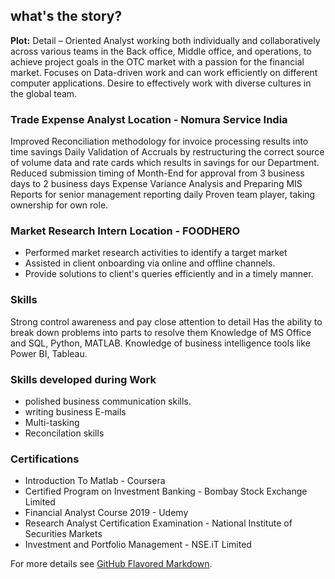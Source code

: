 ## what's the story?

**Plot:** 
Detail – Oriented Analyst working both individually and collaboratively across various teams in the Back office, Middle office, and operations, to achieve project goals in the OTC market with a passion for the financial market. 
Focuses on Data-driven work and can work efficiently on different computer applications. 
Desire to effectively work with diverse cultures in the global team.

### Trade Expense Analyst         Location - Nomura Service India

Improved Reconciliation methodology for invoice processing results into time savings
Daily Validation of Accruals by restructuring the correct source of volume data and rate cards which results in savings for our Department.
Reduced submission timing of Month-End for approval from 3 business days to 2 business days
Expense Variance Analysis and Preparing MIS Reports for senior management reporting daily
Proven team player, taking ownership for own role.


### Market Research Intern        Location - FOODHERO         

* Performed market research activities to identify a target market
*  Assisted in client onboarding via online and offline channels.
* Provide solutions to client's queries efficiently and in a timely manner.


### Skills 

Strong control awareness and pay close attention to detail
Has the ability to break down problems into parts to resolve them
Knowledge of MS Office and SQL, Python, MATLAB.
Knowledge of business intelligence tools like Power BI, Tableau.


### Skills developed during Work

* polished business communication skills.
* writing business E-mails
* Multi-tasking
* Reconcilation skills

### Certifications
* Introduction To Matlab   - Coursera
* Certified Program on Investment Banking    - Bombay Stock Exchange Limited
* Financial Analyst Course 2019     - Udemy
* Research Analyst Certification Examination    -  National Institute of Securities Markets
* Investment and Portfolio Management   -  NSE.iT Limited








For more details see [GitHub Flavored Markdown](https://guides.github.com/features/mastering-markdown/).
